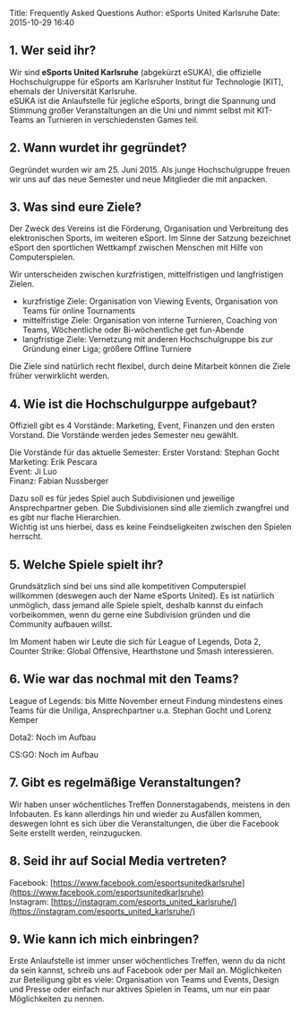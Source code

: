Title: Frequently Asked Questions
Author: eSports United Karlsruhe
Date: 2015-10-29 16:40

## 1. Wer seid ihr?
Wir sind **eSports United Karlsruhe** (abgekürzt eSUKA), die offizielle Hochschulgruppe für eSports am Karlsruher Institut für Technologie [KIT], ehemals der Universität Karlsruhe.  
eSUKA ist die Anlaufstelle für jegliche eSports, bringt die Spannung und Stimmung großer Veranstaltungen an die Uni und nimmt selbst mit KIT-Teams an Turnieren in verschiedensten Games teil.  

## 2. Wann wurdet ihr gegründet?
Gegründet wurden wir am 25. Juni 2015. Als junge Hochschulgruppe freuen wir uns auf das neue Semester und neue Mitglieder die mit anpacken.  

## 3. Was sind eure Ziele?
Der Zweck des Vereins ist die Förderung, Organisation und Verbreitung des elektronischen Sports, im weiteren eSport. Im Sinne der Satzung bezeichnet eSport den sportlichen Wettkampf zwischen Menschen mit Hilfe von Computerspielen.  

Wir unterscheiden zwischen kurzfristigen, mittelfristigen und langfristigen Zielen.  

 - kurzfristige Ziele: Organisation von Viewing Events, Organisation von Teams für online Tournaments  
 - mittelfristige Ziele: Organisation von interne Turnieren, Coaching von Teams, Wöchentliche oder Bi-wöchentliche get fun-Abende  
 - langfristige Ziele: Vernetzung mit anderen Hochschulgruppe bis zur Gründung einer Liga; größere Offline Turniere  

Die Ziele sind natürlich recht flexibel, durch deine Mitarbeit können die Ziele früher verwirklicht werden.

## 4. Wie ist die Hochschulgurppe aufgebaut?
Offiziell gibt es 4 Vorstände: Marketing, Event, Finanzen und den ersten Vorstand. Die Vorstände werden jedes Semester neu gewählt.

Die Vorstände für das aktuelle Semester:
Erster Vorstand: Stephan Gocht  
Marketing: Erik Pescara  
Event: Ji Luo  
Finanz: Fabian Nussberger  

Dazu soll es für jedes Spiel auch Subdivisionen und jeweilige Ansprechpartner geben. Die Subdivisionen sind alle ziemlich zwangfrei und es gibt nur flache Hierarchien.  
Wichtig  ist uns hierbei, dass es keine Feindseligkeiten zwischen den Spielen herrscht.

## 5. Welche Spiele spielt ihr?
Grundsätzlich sind bei uns sind alle kompetitiven Computerspiel willkommen (deswegen auch der Name eSports United). Es ist natürlich unmöglich, dass jemand alle Spiele spielt, deshalb kannst du einfach vorbeikommen, wenn du gerne eine Subdivision gründen und die Community aufbauen willst.

Im Moment haben wir Leute die sich für League of Legends, Dota 2, Counter Strike: Global Offensive, Hearthstone und Smash interessieren.

## 6. Wie war das nochmal mit den Teams?
League of Legends: bis Mitte November erneut Findung mindestens eines Teams für die Uniliga, Ansprechpartner u.a. Stephan Gocht und Lorenz Kemper	  

Dota2: Noch im Aufbau  

CS:GO: Noch im Aufbau  

## 7. Gibt es regelmäßige Veranstaltungen?
Wir haben unser wöchentliches Treffen Donnerstagabends, meistens in den Infobauten. Es kann allerdings hin und wieder zu Ausfällen kommen, deswegen lohnt es sich über die Veranstaltungen, die über die Facebook Seite erstellt werden, reinzugucken.

## 8. Seid ihr auf Social Media vertreten?
Facebook: [https://www.facebook.com/esportsunitedkarlsruhe](https://www.facebook.com/esportsunitedkarlsruhe)  
Instagram: [https://instagram.com/esports_united_karlsruhe/](https://instagram.com/esports_united_karlsruhe/)

## 9. Wie kann ich mich einbringen?
Erste Anlaufstelle ist immer unser wöchentliches Treffen, wenn du da nicht da sein kannst, schreib uns auf Facebook oder per Mail an. Möglichkeiten zur Beteiligung gibt es viele: Organisation von Teams und Events, Design und Presse oder einfach nur aktives Spielen in Teams, um nur ein paar Möglichkeiten zu nennen.
